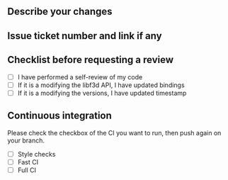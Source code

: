## Describe your changes

## Issue ticket number and link if any

## Checklist before requesting a review
- [ ] I have performed a self-review of my code
- [ ] If it is a modifying the libf3d API, I have updated bindings
- [ ] If it is a modifying the versions, I have updated timestamp

## Continuous integration
Please check the checkbox of the CI you want to run, then push again on your branch.

- [ ] Style checks
- [ ] Fast CI
- [ ] Full CI
